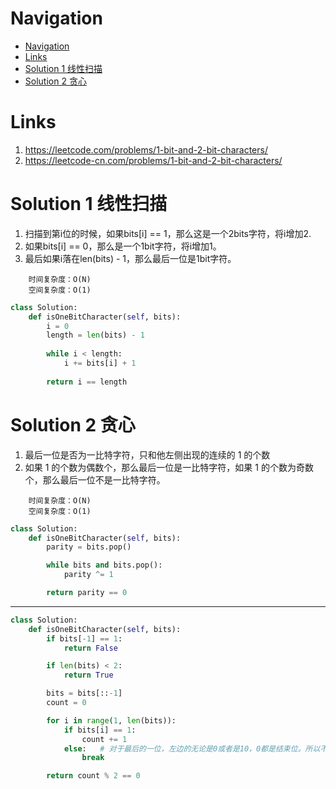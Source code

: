 # Navigation
- [Navigation](#navigation)
- [Links](#links)
- [Solution 1 线性扫描](#solution-1-%e7%ba%bf%e6%80%a7%e6%89%ab%e6%8f%8f)
- [Solution 2 贪心](#solution-2-%e8%b4%aa%e5%bf%83)

# Links
1. https://leetcode.com/problems/1-bit-and-2-bit-characters/
2. https://leetcode-cn.com/problems/1-bit-and-2-bit-characters/


# Solution 1 线性扫描
1. 扫描到第i位的时候，如果bits[i] == 1，那么这是一个2bits字符，将i增加2.
2. 如果bits[i] == 0，那么是一个1bit字符，将i增加1。
3. 最后如果i落在len(bits) - 1，那么最后一位是1bit字符。

```
    时间复杂度：O(N)
    空间复杂度：O(1)
```

```python
class Solution:
    def isOneBitCharacter(self, bits):
        i = 0
        length = len(bits) - 1
        
        while i < length:
            i += bits[i] + 1
        
        return i == length
```

# Solution 2 贪心
1. 最后一位是否为一比特字符，只和他左侧出现的连续的 1 的个数
2. 如果 1 的个数为偶数个，那么最后一位是一比特字符，如果 1 的个数为奇数个，那么最后一位不是一比特字符。

```
    时间复杂度：O(N)
    空间复杂度：O(1)
```
```python
class Solution:
    def isOneBitCharacter(self, bits):
        parity = bits.pop()

        while bits and bits.pop():
            parity ^= 1

        return parity == 0
```
---
```python
class Solution:
    def isOneBitCharacter(self, bits):
        if bits[-1] == 1:
            return False

        if len(bits) < 2:
            return True

        bits = bits[::-1]
        count = 0

        for i in range(1, len(bits)):
            if bits[i] == 1:
                count += 1
            else:   # 对于最后的一位，左边的无论是0或者是10，0都是结束位。所以不用继续
                break

        return count % 2 == 0
```